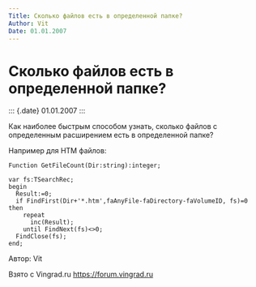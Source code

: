 ```yaml
---
Title: Cколько файлов есть в определенной папке?
Author: Vit
Date: 01.01.2007
---
```



Cколько файлов есть в определенной папке?
=========================================

::: {.date}
01.01.2007
:::

Как наиболее быстрым способом узнать, сколько файлов с определенным
расширением есть в определенной папке?

Например для HTM файлов:

    Function GetFileCount(Dir:string):integer;
     
    var fs:TSearchRec;
    begin
      Result:=0;
      if FindFirst(Dir+'*.htm',faAnyFile-faDirectory-faVolumeID, fs)=0 then
        repeat
          inc(Result);
        until FindNext(fs)<>0;
      FindClose(fs);
    end;

Автор: Vit

Взято с Vingrad.ru <https://forum.vingrad.ru>

